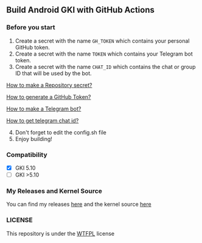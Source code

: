 ## Build Android GKI with GitHub Actions

### Before you start
1. Create a secret with the name `GH_TOKEN` which contains your personal GitHub token.
2. Create a secret with the name `TOKEN` which contains your Telegram bot token.
3. Create a secret with the name `CHAT_ID` which contains the chat or group ID that will be used by the bot.

[How to make a Repository secret?](https://docs.github.com/en/actions/security-for-github-actions/security-guides/using-secrets-in-github-actions)

[How to generate a GitHub Token?](https://docs.github.com/en/authentication/keeping-your-account-and-data-secure/managing-your-personal-access-tokens)

[How to make a Telegram bot?](https://www.siteguarding.com/en/how-to-get-telegram-bot-api-token)

[How to get telegram chat id?](https://www.wikihow.com/Know-Chat-ID-on-Telegram-on-Android)

4. Don't forget to edit the config.sh file
5. Enjoy building!

### Compatibility
- [x] GKI 5.10
- [ ] GKI >5.10

### My Releases and Kernel Source
You can find my releases [here](https://github.com/Asteroidd21/releases) and the kernel source [here](https://github.com/Asteroidd21/gki_android12-5.10)

### LICENSE
This repository is under the [WTFPL](http://www.wtfpl.net/) license
